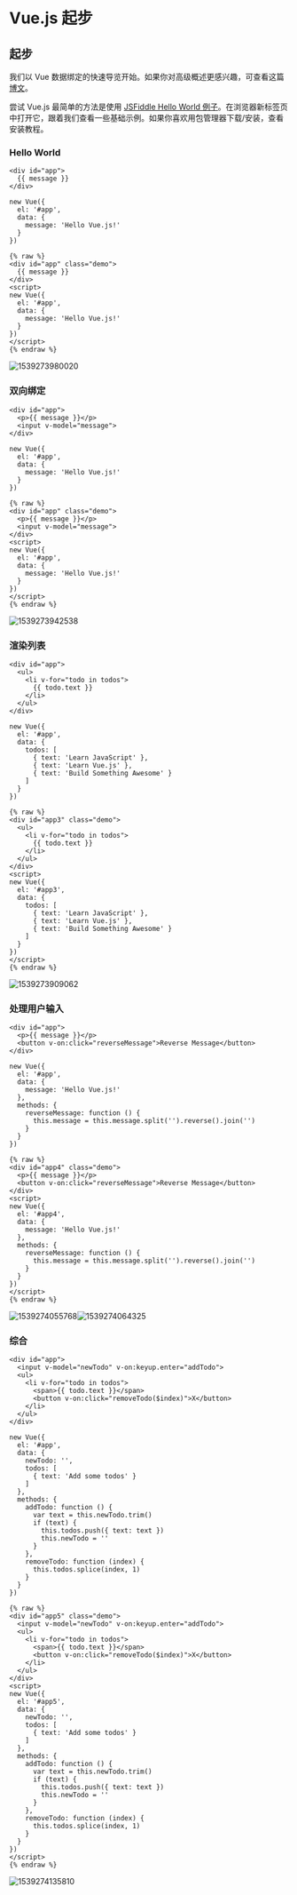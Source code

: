 # Vue.js 起步

## 起步

我们以 Vue 数据绑定的快速导览开始。如果你对高级概述更感兴趣，可查看这篇[博文](http://blog.evanyou.me/2015/10/25/vuejs-re-introduction/)。

尝试 Vue.js 最简单的方法是使用 [JSFiddle Hello World 例子](https://jsfiddle.net/yyx990803/okv0rgrk/)。在浏览器新标签页中打开它，跟着我们查看一些基础示例。如果你喜欢用包管理器下载/安装，查看安装教程。

### Hello World

```
<div id="app">
  {{ message }}
</div>
```

```
new Vue({
  el: '#app',
  data: {
    message: 'Hello Vue.js!'
  }
})
```

```
{% raw %}
<div id="app" class="demo">
  {{ message }}
</div>
<script>
new Vue({
  el: '#app',
  data: {
    message: 'Hello Vue.js!'
  }
})
</script>
{% endraw %}
```

![1539273980020](assets/1539273980020.png)

### 双向绑定

```
<div id="app">
  <p>{{ message }}</p>
  <input v-model="message">
</div>
```

```
new Vue({
  el: '#app',
  data: {
    message: 'Hello Vue.js!'
  }
})
```

```
{% raw %}
<div id="app" class="demo">
  <p>{{ message }}</p>
  <input v-model="message">
</div>
<script>
new Vue({
  el: '#app',
  data: {
    message: 'Hello Vue.js!'
  }
})
</script>
{% endraw %}
```

![1539273942538](assets/1539273942538.png)

### 渲染列表

```
<div id="app">
  <ul>
    <li v-for="todo in todos">
      {{ todo.text }}
    </li>
  </ul>
</div>
```

```
new Vue({
  el: '#app',
  data: {
    todos: [
      { text: 'Learn JavaScript' },
      { text: 'Learn Vue.js' },
      { text: 'Build Something Awesome' }
    ]
  }
})
```

```
{% raw %}
<div id="app3" class="demo">
  <ul>
    <li v-for="todo in todos">
      {{ todo.text }}
    </li>
  </ul>
</div>
<script>
new Vue({
  el: '#app3',
  data: {
    todos: [
      { text: 'Learn JavaScript' },
      { text: 'Learn Vue.js' },
      { text: 'Build Something Awesome' }
    ]
  }
})
</script>
{% endraw %}
```

![1539273909062](assets/1539273909062.png)

### 处理用户输入

```
<div id="app">
  <p>{{ message }}</p>
  <button v-on:click="reverseMessage">Reverse Message</button>
</div>
```

```
new Vue({
  el: '#app',
  data: {
    message: 'Hello Vue.js!'
  },
  methods: {
    reverseMessage: function () {
      this.message = this.message.split('').reverse().join('')
    }
  }
})
```

```
{% raw %}
<div id="app4" class="demo">
  <p>{{ message }}</p>
  <button v-on:click="reverseMessage">Reverse Message</button>
</div>
<script>
new Vue({
  el: '#app4',
  data: {
    message: 'Hello Vue.js!'
  },
  methods: {
    reverseMessage: function () {
      this.message = this.message.split('').reverse().join('')
    }
  }
})
</script>
{% endraw %}
```

![1539274055768](assets/1539274055768.png)![1539274064325](assets/1539274064325.png)

### 综合

```
<div id="app">
  <input v-model="newTodo" v-on:keyup.enter="addTodo">
  <ul>
    <li v-for="todo in todos">
      <span>{{ todo.text }}</span>
      <button v-on:click="removeTodo($index)">X</button>
    </li>
  </ul>
</div>
```

```
new Vue({
  el: '#app',
  data: {
    newTodo: '',
    todos: [
      { text: 'Add some todos' }
    ]
  },
  methods: {
    addTodo: function () {
      var text = this.newTodo.trim()
      if (text) {
        this.todos.push({ text: text })
        this.newTodo = ''
      }
    },
    removeTodo: function (index) {
      this.todos.splice(index, 1)
    }
  }
})
```

```
{% raw %}
<div id="app5" class="demo">
  <input v-model="newTodo" v-on:keyup.enter="addTodo">
  <ul>
    <li v-for="todo in todos">
      <span>{{ todo.text }}</span>
      <button v-on:click="removeTodo($index)">X</button>
    </li>
  </ul>
</div>
<script>
new Vue({
  el: '#app5',
  data: {
    newTodo: '',
    todos: [
      { text: 'Add some todos' }
    ]
  },
  methods: {
    addTodo: function () {
      var text = this.newTodo.trim()
      if (text) {
        this.todos.push({ text: text })
        this.newTodo = ''
      }
    },
    removeTodo: function (index) {
      this.todos.splice(index, 1)
    }
  }
})
</script>
{% endraw %}
```

![1539274135810](assets/1539274135810.png)